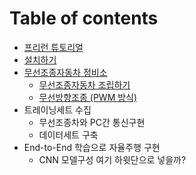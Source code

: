 # Table of contents

* [프리런 튜토리얼](README.md)
* [설치하기](install.md)
* [무선조종자동차 정비소](undefined/README.md)
  * [무선조종자동차 조립하기](undefined/undefined.md)
  * [무선방향조종 \(PWM 방식\)](undefined/untitled.md)
* 트레이닝세트 수집
  * 무선조종차와 PC간 통신구현
  * 데이터세트 구축
* End-to-End 학습으로 자율주행 구현
  * CNN 모델구성 여기 하윗단으로 넣을까?

